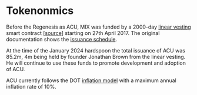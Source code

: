 # Tokenonmics

Before the Regenesis as ACU, MIX was funded by a 2000-day [linear vesting](https://www.coingecko.com/learn/crypto-vesting-schedules) smart contract [[source](https://github.com/acuity-social/acuity-revenue/blob/c8f1e996ceaa9ae879de610510f6d44a253d373b/link_revenue.sol)] starting on 27th April 2017. The original documentation shows the [issuance schedule](https://docs.mix-blockchain.org/en/latest/issuance.html).

At the time of the January 2024 hardspoon the total issuance of ACU was 85.2m, 4m being held by founder Jonathan Brown from the linear vesting. He will continue to use these funds to promote development and adoption of ACU.

ACU currently follows the DOT [inflation model](https://wiki.polkadot.network/docs/learn-inflation) with a maximum annual inflation rate of 10%.
